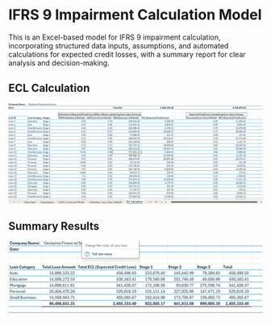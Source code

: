 # IFRS 9 Impairment Calculation Model
This is an Excel-based model for IFRS 9 impairment calculation, incorporating structured data inputs, assumptions, and automated calculations for expected credit losses, with a summary report for clear analysis and decision-making.

## ECL Calculation
<img src="https://github.com/Gideon-Mensah/ifrs9model/blob/main/ECL%20Calculation.jpg">


## Summary Results
<img src="https://github.com/Gideon-Mensah/ifrs9model/blob/main/Summary%20results.jpg">
